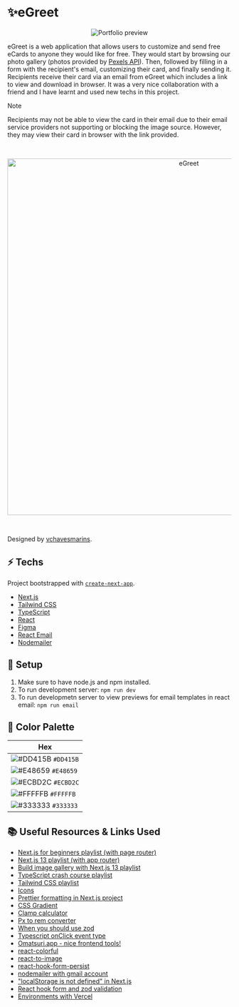 # ✨eGreet

<p align="center">
  <img src="https://github.com/lisa7012/eGreet/assets/71042901/e703300c-87d6-4ab6-a09b-05d7e7031341" alt="Portfolio preview"/>
</p> 

eGreet is a web application that allows users to customize and send free eCards to anyone they would like for free. They would start by browsing our photo gallery (photos provided by [Pexels API](https://www.pexels.com/api/)). Then, followed by filling in a form with the recipient's email, customizing their card, and finally sending it. Recipients receive their card via an email from eGreet which includes a link to view and download in browser. It was a very nice collaboration with a friend and I have learnt and used new techs in this project. 

> [!NOTE]
> Recipients may not be able to view the card in their email due to their email service providers not supporting or blocking the image source. However, they may view their card in browser with the link provided.

<p>&nbsp</p>
<p align="center">
  <img src="https://github.com/lisa7012/eGreet/assets/71042901/dbb9e3a0-9239-4d98-a04a-dfcba43e9464" width="800" alt="eGreet"/>
</p>  
<p>&nbsp</p>

Designed by [vchavesmarins](https://github.com/vchavesmarins).

## ⚡ Techs

Project bootstrapped with [`create-next-app`](https://github.com/vercel/next.js/tree/canary/packages/create-next-app).

+ [Next.js](https://nextjs.org/)
+ [Tailwind CSS](https://tailwindcss.com/)
+ [TypeScript](https://www.typescriptlang.org/)
+ [React](https://react.dev/)
+ [Figma](https://www.figma.com/)
+ [React Email](https://react.email/)
+ [Nodemailer](https://www.nodemailer.com/)

## 🔧 Setup
1. Make sure to have node.js and npm installed.
2. To run development server: `npm run dev`
3. To run developmetn server to view previews for email templates in react email: `npm run email`

## 🎨 Color Palette
| Hex                                                                |
| ------------------------------------------------------------------ |
| ![#DD415B](https://via.placeholder.com/10/DD415B?text=+) `#DD415B` |
| ![#E48659](https://via.placeholder.com/10/E48659?text=+) `#E48659` |
| ![#ECBD2C](https://via.placeholder.com/10/ECBD2C?text=+) `#ECBD2C` |
| ![#FFFFFB](https://via.placeholder.com/10/FFFFFB?text=+) `#FFFFFB` |
| ![#333333](https://via.placeholder.com/10/333333?text=+) `#333333` |

## 📚 Useful Resources & Links Used
+ [Next.js for beginners playlist (with page router)](https://www.youtube.com/playlist?list=PL4cUxeGkcC9g9gP2onazU5-2M-AzA8eBw)
+ [Next.js 13 playlist (with app router)](https://www.youtube.com/playlist?list=PL4cUxeGkcC9jZIVqmy_QhfQdi6mzQvJnT)
+ [Build image gallery with Next.js 13 playlist](https://www.youtube.com/playlist?list=PL4cUxeGkcC9hYBP0AZ3MNdEiiZqd4mHGm)
+ [TypeScript crash course playlist](https://www.youtube.com/playlist?list=PL4cUxeGkcC9gNhFQgS4edYLqP7LkZcFMN)
+ [Tailwind CSS playlist](https://www.youtube.com/playlist?list=PL4cUxeGkcC9gpXORlEHjc5bgnIi5HEGhw)
+ [Icons](https://icons8.com/icons)
+ [Prettier formatting in Next.js project](https://dbtek.medium.com/add-code-formatting-with-prettier-to-next-js-project-b53c93ffdf91)
+ [CSS Gradient](https://cssgradient.io/)
+ [Clamp calculator](https://clamp.vittoretrivi.dev/)
+ [Px to rem converter](https://nekocalc.com/px-to-rem-converter)
+ [When you should use zod](https://www.totaltypescript.com/when-should-you-use-zod)
+ [Typescript onClick event type](https://felixgerschau.com/react-typescript-onclick-event-type/)
+ [Omatsuri.app - nice frontend tools!](https://omatsuri.app/)
+ [react-colorful](https://www.npmjs.com/package/react-colorful)
+ [react-to-image](https://github.com/hugocxl/react-to-image)
+ [react-hook-form-persist](https://www.npmjs.com/package/react-hook-form-persist)
+ [nodemailer with gmail account](https://www.youtube.com/watch?v=QDIOBsMBEI0&ab_channel=WebWizard)
+ ["localStorage is not defined" in Next.js](https://developer.school/snippets/react/localstorage-is-not-defined-nextjs)
+ [React hook form and zod validation](https://www.youtube.com/watch?v=R_Pj593TH_Q&ab_channel=HamedBahram)
+ [Environments with Vercel](https://www.youtube.com/watch?v=nZrAgov_-D8&ab_channel=Vercel)
